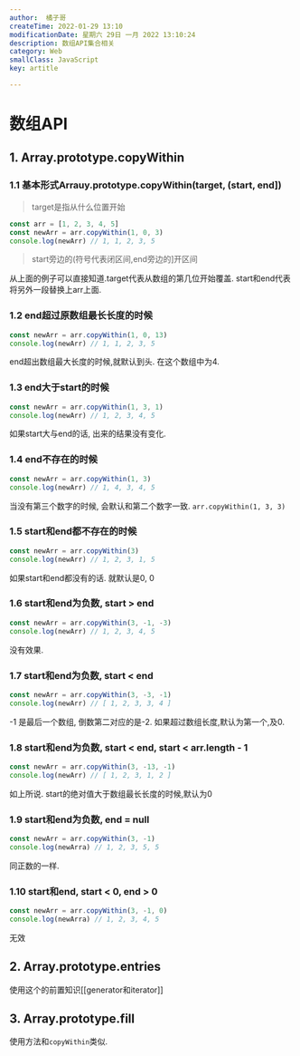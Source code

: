 ```yaml
---
author:  橘子哥
createTime: 2022-01-29 13:10  
modificationDate: 星期六 29日 一月 2022 13:10:24
description: 数组API集合相关
category: Web
smallClass: JavaScript
key: artitle

---
```


# 数组API

## 1. Array.prototype.copyWithin

###  1.1 基本形式Arrauy.prototype.copyWithin(target, (start, end])

> target是指从什么位置开始

```js
const arr = [1, 2, 3, 4, 5]
const newArr = arr.copyWithin(1, 0, 3)
console.log(newArr) // 1, 1, 2, 3, 5
```

> start旁边的(符号代表闭区间,end旁边的]开区间

从上面的例子可以直接知道.target代表从数组的第几位开始覆盖. start和end代表将另外一段替换上arr上面. 

### 1.2 end超过原数组最长长度的时候

```js
const newArr = arr.copyWithin(1, 0, 13)
console.log(newArr) // 1, 1, 2, 3, 5
```

end超出数组最大长度的时候,就默认到头. 在这个数组中为4.

### 1.3 end大于start的时候

```js
const newArr = arr.copyWithin(1, 3, 1)
console.log(newArr) // 1, 2, 3, 4, 5
```

如果start大与end的话, 出来的结果没有变化.

### 1.4 end不存在的时候

```js
const newArr = arr.copyWithin(1, 3)
console.log(newArr) // 1, 4, 3, 4, 5
```

当没有第三个数字的时候, 会默认和第二个数字一致. `arr.copyWithin(1, 3, 3)`

### 1.5 start和end都不存在的时候

```js
const newArr = arr.copyWithin(3)
console.log(newArr) // 1, 2, 3, 1, 5
```

如果start和end都没有的话. 就默认是0, 0

### 1.6 start和end为负数,  start > end
```js
const newArr = arr.copyWithin(3, -1, -3)
console.log(newArr) // 1, 2, 3, 4, 5
```
没有效果.

### 1.7 start和end为负数, start < end
```js
const newArr = arr.copyWithin(3, -3, -1)
console.log(newArr) // [ 1, 2, 3, 3, 4 ]
```
-1 是最后一个数组, 倒数第二对应的是-2. 如果超过数组长度,默认为第一个,及0.

### 1.8 start和end为负数, start < end, start < arr.length - 1
```js
const newArr = arr.copyWithin(3, -13, -1)
console.log(newArr) // [ 1, 2, 3, 1, 2 ]
```
如上所说. start的绝对值大于数组最长长度的时候,默认为0

### 1.9 start和end为负数, end = null
```js
const newArr = arr.copyWithin(3, -1)
console.log(newArra) // 1, 2, 3, 5, 5
```
同正数的一样.
### 1.10 start和end, start < 0, end > 0
```js
const newArr = arr.copyWithin(3, -1, 0)
console.log(newArra) // 1, 2, 3, 4, 5
```
无效

## 2. Array.prototype.entries
使用这个的前置知识[[generator和iterator]]

## 3. Array.prototype.fill
使用方法和`copyWithin`类似.